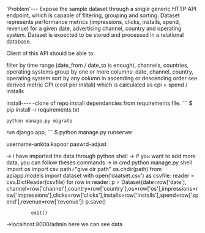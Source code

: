 'Problem'---
Expose the sample dataset through a single generic HTTP API endpoint, which is capable of filtering, grouping and sorting. Dataset represents performance metrics (impressions, clicks, installs, spend, revenue) for a given date, advertising channel, country and operating system. Dataset is expected to be stored and processed in a relational database.

Client of this API should be able to:

filter by time range (date_from / date_to is enough), channels, countries, operating systems
group by one or more columns: date, channel, country, operating system
sort by any column in ascending or descending order
see derived metric CPI (cost per install) which is calculated as cpi = spend / installs


install----
-clone of repo
install dependancies from requirements file.
    ``` 
    $ pip install -r requirements.txt

    python manage.py migrate


run django app,
    ```
    $ python manage.py runserver



username-ankita.kapoor
paswrd-adjust


-> i have imported the data through python shell
-> if you want to add more data, you can follow theses commands
-> in cmd
    python manage.py shell
    import os
    import csv
    path="give dir path"
    os.chdir(path)
    from apiapp.models import dataset
    with open('daatset.csv') as csvfile:
        reader = csv.DictReader(csvfile)
        for row in reader:
            p = Dataset(date=row['date'], channel=row['channel'],country=row['country'],os=row['os'],impressions=row['impressions'],clicks=row['clicks'],installs=row['installs'],spend=row['spend'],revenue=row['revenue'])
             p.save()

             exit()


->localhost:8000/admin
here we can see data
